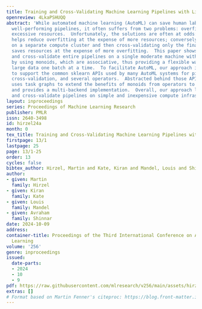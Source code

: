 ```yaml
---
title: Training and Cross-Validating Machine Learning Pipelines with Limited Memory
openreview: 4LkaPSHUQQ
abstract: 'While automated machine learning (AutoML) can save human labor in finding
  well-performing pipelines, it often suffers from two problems: overfitting and using
  excessive resources.  Unfortunately, the solutions are often at odds: cross-validation
  helps reduce overfitting at the expense of more resources; conversely, preprocessing
  on a separate compute cluster and then cross-validating only the final predictor
  saves resources at the expense of more overfitting.  This paper shows how to train
  and cross-validate entire pipelines on a single moderate machine with limited memory
  by using monoids, which are associative, thus providing a flexible way for handling
  large data one batch at a time.  To facilitate AutoML, our approach is designed
  to support the common sklearn APIs used by many AutoML systems for pipelines, training,
  cross-validation, and several operators.  Abstracted behind those APIs, our approach
  uses task graphs to extend the benefits of monoids from operators to pipelines,
  and provides a multi-backend implementation.  Overall, our approach lets users train
  and cross-validate pipelines on simple and inexpensive compute infrastructure.'
layout: inproceedings
series: Proceedings of Machine Learning Research
publisher: PMLR
issn: 2640-3498
id: hirzel24a
month: 0
tex_title: Training and Cross-Validating Machine Learning Pipelines with Limited Memory
firstpage: 13/1
lastpage: 25
page: 13/1-25
order: 13
cycles: false
bibtex_author: Hirzel, Martin and Kate, Kiran and Mandel, Louis and Shinnar, Avraham
author:
- given: Martin
  family: Hirzel
- given: Kiran
  family: Kate
- given: Louis
  family: Mandel
- given: Avraham
  family: Shinnar
date: 2024-10-09
address:
container-title: Proceedings of the Third International Conference on Automated Machine
  Learning
volume: '256'
genre: inproceedings
issued:
  date-parts:
  - 2024
  - 10
  - 9
pdf: https://raw.githubusercontent.com/mlresearch/v256/main/assets/hirzel24a/hirzel24a.pdf
extras: []
# Format based on Martin Fenner's citeproc: https://blog.front-matter.io/posts/citeproc-yaml-for-bibliographies/
---
```

